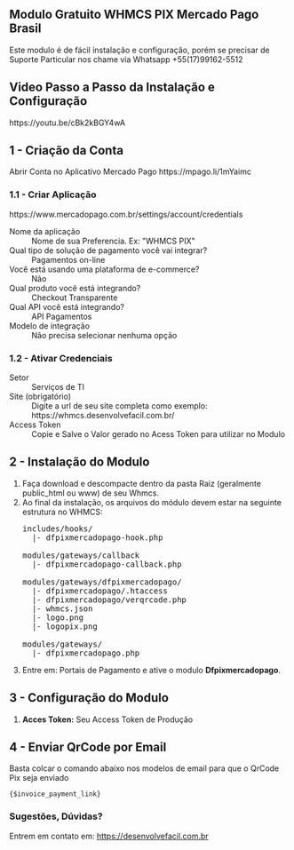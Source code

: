 <h2>Modulo Gratuito WHMCS PIX Mercado Pago Brasil</h2>
<p>Este modulo é de fácil instalação e configuração, porém se precisar de Suporte Particular nos chame via Whatsapp +55(17)99162-5512</p>

<p><h2>Video Passo a Passo da Instalação e Configuração</h2></p>
<p>https://youtu.be/cBk2kBGY4wA</p>

<p><h2>1 - Criação da Conta</h2></p>
<p>Abrir Conta no Aplicativo Mercado Pago https://mpago.li/1mYaimc</p>

<p><h3>1.1 - Criar Aplicação</h3></p>
<p>https://www.mercadopago.com.br/settings/account/credentials</p>
<dl>
  <dt>Nome da aplicação</dt>
  <dd>Nome de sua Preferencia. Ex: "WHMCS PIX"</dd>
 
  <dt>Qual tipo de solução de pagamento você vai integrar?</dt>
  <dd>Pagamentos on-line</dd>

<dt>Você está usando uma plataforma de e-commerce?</dt>
<dd>Não</dd>

<dt>Qual produto você está integrando?</dt>
<dd>Checkout Transparente</dd>

<dt>Qual API você está integrando?</dt>
<dd>API Pagamentos</dd>

<dt>Modelo de integração</dt>
<dd>Nâo precisa selecionar nenhuma opção</dd>

<p><h3>1.2 - Ativar Credenciais</h3></p>

<dt>Setor</dt>
<dd>Serviços de TI</dd>

<dt>Site (obrigatório)</dt>
<dd>Digite a url de seu site completa como exemplo: https://whmcs.desenvolvefacil.com.br/</dd>

<dt>Access Token</dt>
<dd>Copie e Salve o Valor gerado no Acess Token para utilizar no Modulo</dd>

</dl>


<p><h2>2 - Instalação do Modulo</h2></p>
<ol>
 <li>Faça download e descompacte dentro da pasta Raiz (geralmente public_html ou www) de seu Whmcs.</li>
 <li>
  Ao final da instalação, os arquivos do módulo devem estar na seguinte estrutura no WHMCS:

<pre>
includes/hooks/
  |- dfpixmercadopago-hook.php

modules/gateways/callback
  |- dfpixmercadopago-callback.php

modules/gateways/dfpixmercadopago/
  |- dfpixmercadopago/.htaccess
  |- dfpixmercadopago/verqrcode.php
  |- whmcs.json
  |- logo.png
  |- logopix.png
  
modules/gateways/
  |- dfpixmercadopago.php
</pre>

   
 </li>
 <li>Entre em: Portais de Pagamento e ative o modulo <b>Dfpixmercadopago</b>.</li>
</ol>

<p><h2>3 - Configuração do Modulo</h2></p>
<ol>
 <li><b>Acces Token:</b> Seu Access Token de Produção</li>
</ol>



<p><h2>4 - Enviar QrCode por Email</h2></p>
<p>Basta colcar o comando abaixo nos modelos de email para que o QrCode Pix seja enviado<br />
</p>
<code>{$invoice_payment_link}</code>

<p/>
<h3>Sugestões, Dúvidas?</h3>
<p>Entrem em contato em: <a href="https://desenvolvefacil.com.br">https://desenvolvefacil.com.br</a></p>
<p/>
